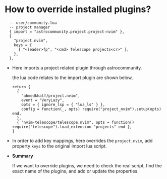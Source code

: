 # How to override installed plugins?

```
  -- user/commumity.lua
  -- project manager
  { import = "astrocommunity.project.project-nvim" },
  {
    "project.nvim",
    keys = {
      { "<leader>fp", "<cmd> Telescope projects<cr>" },
    },
  },
```

- Here imports a project related plugin through astrocommunity.
  
  the lua code relates to the import plugin are shown below,
  ```
  return {
    {
      "ahmedkhalf/project.nvim",
      event = "VeryLazy",
      opts = { ignore_lsp = { "lua_ls" } },
      config = function(_, opts) require("project_nvim").setup(opts) end,
    },
    { "nvim-telescope/telescope.nvim", opts = function() require("telescope").load_extension "projects" end },
  }
  ```

- In order to add key mappings, here overrides the `project.nvim`, add property `keys` to the original import lua script.

- **Summary**
  
  If we want to override plugins, we need to check the real script, find the exact name of the plugins, and add or update the properties.
